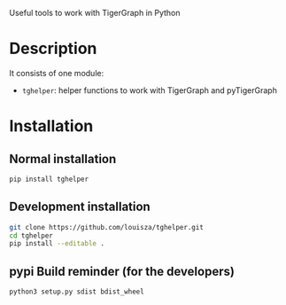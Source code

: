 Useful tools to work with TigerGraph in Python

# Description
    
It consists of one module:

- `tghelper`: helper functions to work with TigerGraph and pyTigerGraph

# Installation
 
## Normal installation

```bash
pip install tghelper
```

## Development installation

```bash
git clone https://github.com/louisza/tghelper.git
cd tghelper
pip install --editable .
```

## pypi Build reminder (for the developers)

```bash
python3 setup.py sdist bdist_wheel
